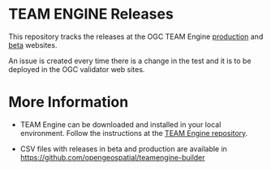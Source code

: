 TEAM ENGINE Releases
===========================

This repository tracks the releases at the OGC TEAM Engine [production](http://cite.opengeospatial.org/teamengine)  and [beta](http://cite.opengeospatial.org/te2) websites.

An issue is created every time there is a change in the test and it is to be deployed in the OGC validator web sites.

More Information
=================

- TEAM Engine can be downloaded and installed in your local environment. Follow the instructions at the [TEAM Engine repository](https://github.com/opengeospatial/teamengine).

- CSV files with releases in beta and production are available in https://github.com/opengeospatial/teamengine-builder






